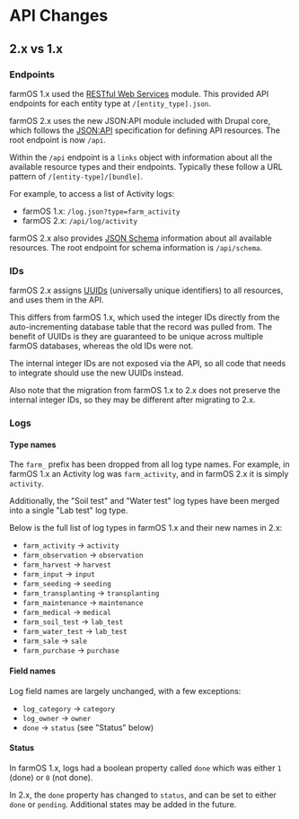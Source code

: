 # API Changes

## 2.x vs 1.x

### Endpoints

farmOS 1.x used the [RESTful Web Services](https://drupal.org/project/restws)
module. This provided API endpoints for each entity type at
`/[entity_type].json`.

farmOS 2.x uses the new JSON:API module included with Drupal core, which
follows the [JSON:API](https://jsonapi.org/) specification for defining API
resources. The root endpoint is now `/api`.

Within the `/api` endpoint is a `links` object with information about all
the available resource types and their endpoints. Typically these follow a URL
pattern of `/[entity-type]/[bundle]`.

For example, to access a list of Activity logs:

- farmOS 1.x: `/log.json?type=farm_activity`
- farmOS 2.x: `/api/log/activity`

farmOS 2.x also provides [JSON Schema](https://json-schema.org/) information
about all available resources. The root endpoint for schema information is
`/api/schema`.

### IDs

farmOS 2.x assigns
[UUIDs](https://en.wikipedia.org/wiki/Universally_unique_identifier)
(universally unique identifiers) to all resources, and uses them in the API.

This differs from farmOS 1.x, which used the integer IDs directly from the
auto-incrementing database table that the record was pulled from. The benefit
of UUIDs is they are guaranteed to be unique across multiple farmOS databases,
whereas the old IDs were not.

The internal integer IDs are not exposed via the API, so all code that needs to
integrate should use the new UUIDs instead.

Also note that the migration from farmOS 1.x to 2.x does not preserve the
internal integer IDs, so they may be different after migrating to 2.x.

### Logs

#### Type names

The `farm_` prefix has been dropped from all log type names. For example, in
farmOS 1.x an Activity log was `farm_activity`, and in farmOS 2.x it is simply
`activity`.

Additionally, the "Soil test" and "Water test" log types have been merged into
a single "Lab test" log type.

Below is the full list of log types in farmOS 1.x and their new names in 2.x:

- `farm_activity` -> `activity`
- `farm_observation` -> `observation`
- `farm_harvest` -> `harvest`
- `farm_input` -> `input`
- `farm_seeding` -> `seeding`
- `farm_transplanting` -> `transplanting`
- `farm_maintenance` -> `maintenance`
- `farm_medical` -> `medical`
- `farm_soil_test` -> `lab_test`
- `farm_water_test` -> `lab_test`
- `farm_sale` -> `sale`
- `farm_purchase` -> `purchase`

#### Field names

Log field names are largely unchanged, with a few exceptions:

- `log_category` -> `category`
- `log_owner` -> `owner`
- `done` -> `status` (see "Status" below)

#### Status

In farmOS 1.x, logs had a boolean property called `done` which was either `1`
(done) or `0` (not done).

In 2.x, the `done` property has changed to `status`, and can be set to either
`done` or `pending`. Additional states may be added in the future.
